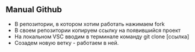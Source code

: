 ## Manual Github
* В репозитории, в котором хотим работать нажимаем fork
* В своем репозитории копируем ссылку на появившийся проект
* На локальном VSC вводим в терминале команду git clone [ссылка]
* Созадем новую ветку - работаем в ней. 